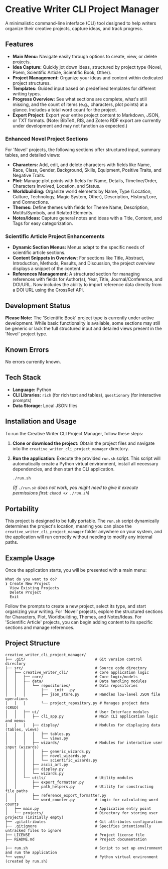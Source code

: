 # Creative Writer CLI Project Manager

A minimalistic command-line interface (CLI) tool designed to help writers organize their creative projects, capture ideas, and track progress.

## Features

-   **Main Menu:** Navigate easily through options to create, view, or delete projects.
-   **Idea Capture:** Quickly jot down ideas, structured by project type (Novel, Poem, Scientific Article, Scientific Book, Other).
-   **Project Management:** Organize your ideas and content within dedicated project structures.
-   **Templates:** Guided input based on predefined templates for different writing types.
-   **Progress Overview:** See what sections are complete, what's still missing, and the count of items (e.g., characters, plot points) at a glance. Includes a total word count for the project.
-   **Export Project:** Export your entire project content to Markdown, JSON, or TXT formats. (Note: BibTeX, RIS, and Zotero RDF export are currently under development and may not function as expected.)

### Enhanced Novel Project Sections

For 'Novel' projects, the following sections offer structured input, summary tables, and detailed views:

-   **Characters:** Add, edit, and delete characters with fields like Name, Race, Class, Gender, Background, Skills, Equipment, Positive Traits, and Negative Traits.
-   **Plot:** Manage plot points with fields for Name, Details, Timeline/Order, Characters Involved, Location, and Status.
-   **Worldbuilding:** Organize world elements by Name, Type (Location, Culture, Technology, Magic System, Other), Description, History/Lore, and Connections.
-   **Themes:** Define themes with fields for Theme Name, Description, Motifs/Symbols, and Related Elements.
-   **Notes/Ideas:** Capture general notes and ideas with a Title, Content, and Tags for easy categorization.

### Scientific Article Project Enhancements

-   **Dynamic Section Menus:** Menus adapt to the specific needs of scientific article sections.
-   **Content Snippets in Overview:** For sections like Title, Abstract, Introduction, Methods, Results, and Discussion, the project overview displays a snippet of the content.
-   **References Management:** A structured section for managing references with fields for Author(s), Year, Title, Journal/Conference, and DOI/URL. Now includes the ability to import reference data directly from a DOI URL using the CrossRef API.

## Development Status

**Please Note:** The 'Scientific Book' project type is currently under active development. While basic functionality is available, some sections may still be generic or lack the full structured input and detailed views present in the 'Novel' project type.

## Known Errors

No errors currently known.

## Tech Stack

-   **Language:** Python
-   **CLI Libraries:** `rich` (for rich text and tables), `questionary` (for interactive prompts)
-   **Data Storage:** Local JSON files

## Installation and Usage

To run the Creative Writer CLI Project Manager, follow these steps:

1.  **Clone or download the project:**
    Obtain the project files and navigate into the `creative_writer_cli_project_manager` directory.

2.  **Run the application:**
    Execute the provided `run.sh` script. This script will automatically create a Python virtual environment, install all necessary dependencies, and then start the CLI application.
    ```bash
    ./run.sh
    ```

    *(If `./run.sh` does not work, you might need to give it execute permissions first: `chmod +x ./run.sh`)*

## Portability

This project is designed to be fully portable. The `run.sh` script dynamically determines the project's location, meaning you can place the `creative_writer_cli_project_manager` folder anywhere on your system, and the application will run correctly without needing to modify any internal paths.

## Example Usage

Once the application starts, you will be presented with a main menu:

```
What do you want to do? 
❯ Create New Project
  View Existing Projects
  Delete Project
  Exit
```

Follow the prompts to create a new project, select its type, and start organizing your writing. For 'Novel' projects, explore the structured sections for Characters, Plot, Worldbuilding, Themes, and Notes/Ideas. For 'Scientific Article' projects, you can begin adding content to its specific sections and manage references.

## Project Structure

```
creative_writer_cli_project_manager/
├── .git/                               # Git version control directory
├── src/                                # Source code directory
│   ├── creative_writer_cli/            # Core application logic
│   │   ├── core/                       # Core logic/models
│   │   ├── data/                       # Data handling modules
│   │   │   └── repositories/           # Data repositories
│   │   │       ├── __init__.py
│   │   │       ├── json_store.py       # Handles low-level JSON file operations
│   │   │       └── project_repository.py # Manages project data (CRUD)
│   │   ├── ui/                         # User Interface modules
│   │   │   ├── cli_app.py              # Main CLI application logic and menus
│   │   │   ├── display/                # Modules for displaying data (tables, views)
│   │   │   │   ├── tables.py
│   │   │   │   └── views.py
│   │   │   ├── wizards/                # Modules for interactive user input (wizards)
│   │   │   │   ├── generic_wizards.py
│   │   │   │   ├── novel_wizards.py
│   │   │   │   └── scientific_wizards.py
│   │   │   ├── ascii_art.py
│   │   │   ├── display.py
│   │   │   └── wizards.py
│   │   └── utils/                      # Utility modules
│   │       ├── export_formatter.py
│   │       ├── path_helpers.py         # Utility for constructing file paths
│   │       ├── reference_export_formatter.py
│   │       └── word_counter.py         # Logic for calculating word counts
│   ├── main.py                         # Application entry point
│   └── projects/                       # Directory for storing user projects (initially empty)
├── .gitattributes                      # Git attributes configuration
├── .gitignore                          # Specifies intentionally untracked files to ignore
├── LICENSE                             # Project license file
├── README.md                           # Project documentation

├── run.sh                              # Script to set up environment and run the application
└── venv/                               # Python virtual environment (created by run.sh)
```
